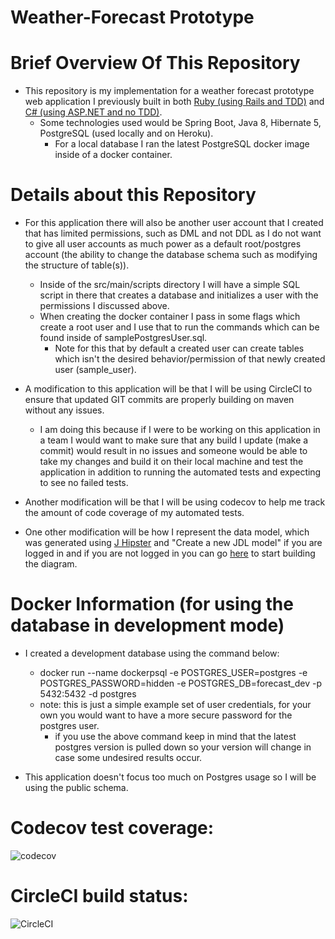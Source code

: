 # Weather-Forecast Prototype

# Brief Overview Of This Repository

- This repository is my implementation for a weather forecast prototype web application I previously built in both
[Ruby (using Rails and TDD)](https://github.com/ttran9/rails-weather-forecast) and 
[C# (using ASP.NET and no TDD)](https://github.com/ttran9/weather-forecast-aspnet).
    - Some technologies used would be Spring Boot, Java 8, Hibernate 5, PostgreSQL (used locally and on Heroku).
        - For a local database I ran the latest PostgreSQL docker image inside of a docker container.
        
# Details about this Repository

- For this application there will also be another user account that I created that has limited permissions, such as
DML and not DDL as I do not want to give all user accounts as much power as a default root/postgres account (the ability 
to change the database schema such as modifying the structure of table(s)).
    - Inside of the src/main/scripts directory I will have a simple SQL script in there that creates a database and
    initializes a user with the permissions I discussed above.
    - When creating the docker container I pass in some flags which create a root user and I use that to run the commands
    which can be found inside of samplePostgresUser.sql.
        - Note for this that by default a created user can create tables which isn't the desired behavior/permission
        of that newly created user (sample_user).

- A modification to this application will be that I will be using CircleCI to ensure that updated GIT commits are 
properly building on maven without any issues.
    - I am doing this because if I were to be working on this application in a team I would want to make sure that any
    build I update (make a commit) would result in no issues and someone would be able to take my changes and build it
    on their local machine and test the application in addition to running the automated tests and expecting to see no
    failed tests.
    
- Another modification will be that I will be using codecov to help me track the amount of code coverage of my automated
tests.

- One other modification will be how I represent the data model, which was generated using
[J Hipster](https://start.jhipster.tech/#/design-entities) and "Create a new JDL model" if you are logged in and if you
are not logged in you can go [here](https://start.jhipster.tech/jdl-studio/) to start building the diagram.

# Docker Information (for using the database in development mode)

- I created a development database using the command below:
    - docker run --name dockerpsql -e POSTGRES_USER=postgres -e POSTGRES_PASSWORD=hidden -e POSTGRES_DB=forecast_dev -p 5432:5432 -d postgres
    - note: this is just a simple example set of user credentials, for your own you would want to have a more secure password
    for the postgres user.
        - if you use the above command keep in mind that the latest postgres version is pulled down so your version will
         change in case some undesired results occur.

- This application doesn't focus too much on Postgres usage so I will be using the public schema.

# Codecov test coverage:
![codecov](https://codecov.io/gh/ttran9/tt-forecast-spring/branch/master/graph/badge.svg)

# CircleCI build status:
![CircleCI](https://circleci.com/gh/ttran9/tt-forecast-spring.svg?style=svg)

